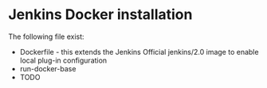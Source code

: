 # Jenkins Docker installation

The following file exist:

- Dockerfile - this extends the Jenkins Official jenkins/2.0 image to enable local plug-in configuration
- run-docker-base
- TODO
